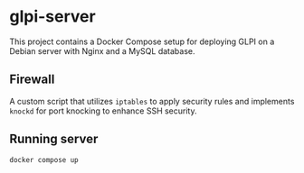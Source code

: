 # glpi-server

This project contains a Docker Compose setup for deploying GLPI on a Debian server with Nginx and a MySQL database. 

## Firewall 
A custom script that utilizes `iptables` to apply security rules and implements `knockd` for port knocking to enhance SSH security.

## Running server
`docker compose up`

